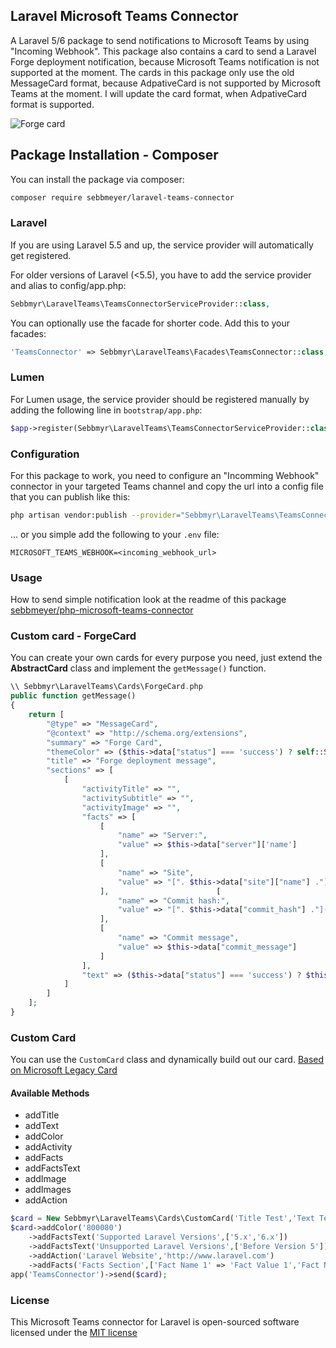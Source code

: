 ## Laravel Microsoft Teams Connector

A Laravel 5/6 package to send notifications to Microsoft Teams by using "Incoming Webhook". 
This package also contains a card to send a Laravel Forge deployment notification, because Microsoft Teams notification is not supported at the moment. The cards in this package only use the old MessageCard format, because AdpativeCard is not supported by Microsoft Teams at the moment. I will update the card format, when AdpativeCard format is supported.

![Forge card](https://preview.ibb.co/dFzDR8/forge_card.png)

## Package Installation - Composer

You can install the package via composer:

```bash
composer require sebbmeyer/laravel-teams-connector
```

### Laravel
If you are using Laravel 5.5 and up, the service provider will automatically get registered.

For older versions of Laravel (<5.5), you have to add the service provider and alias to config/app.php:

```php
Sebbmyr\LaravelTeams\TeamsConnectorServiceProvider::class,
```

You can optionally use the facade for shorter code. Add this to your facades:

```php
'TeamsConnector' => Sebbmyr\LaravelTeams\Facades\TeamsConnector::class,
```

### Lumen

For Lumen usage, the service provider should be registered manually by adding the following line in `bootstrap/app.php`:  

```php
$app->register(Sebbmyr\LaravelTeams\TeamsConnectorServiceProvider::class);
```

### Configuration

For this package to work, you need to configure an "Incomming Webhook" connector in your targeted Teams channel and copy the url into a config file that you can publish like this:

```bash
php artisan vendor:publish --provider="Sebbmyr\LaravelTeams\TeamsConnectorServiceProvider"
```

... or you simple add the following to your `.env` file:

```
MICROSOFT_TEAMS_WEBHOOK=<incoming_webhook_url>
```

### Usage

How to send simple notification look at the readme of this package [sebbmeyer/php-microsoft-teams-connector](https://github.com/sebbmeyer/php-microsoft-teams-connector)

### Custom card - ForgeCard

You can create your own cards for every purpose you need, just extend the **AbstractCard** class and implement the `getMessage()` function.

```php
\\ Sebbmyr\LaravelTeams\Cards\ForgeCard.php
public function getMessage()
{
    return [
        "@type" => "MessageCard",
        "@context" => "http://schema.org/extensions",
        "summary" => "Forge Card",
        "themeColor" => ($this->data["status"] === 'success') ? self::STATUS_SUCCESS : self::STATUS_ERROR,
        "title" => "Forge deployment message",
        "sections" => [
            [
                "activityTitle" => "",
                "activitySubtitle" => "",
                "activityImage" => "",
                "facts" => [
                    [
                        "name" => "Server:",
                        "value" => $this->data["server"]['name']
                    ],
                    [
                        "name" => "Site",
                        "value" => "[". $this->data["site"]["name"] ."](http://". $this->data["site"]["name"] .")"
                    ],                        [
                        "name" => "Commit hash:",
                        "value" => "[". $this->data["commit_hash"] ."](". $this->data["commit_url"] .")"
                    ],
                    [
                        "name" => "Commit message",
                        "value" => $this->data["commit_message"]
                    ]
                ],
                "text" => ($this->data["status"] === 'success') ? $this->data["commit_author"] ." deployed some fresh code!" : "Something went wrong :/"
            ]
        ]
    ];
}
```

### Custom Card

You can use the `CustomCard` class and dynamically build out our card. [Based on Microsoft Legacy Card](https://docs.microsoft.com/en-us/outlook/actionable-messages/message-card-reference)

#### Available Methods
- addTitle
- addText
- addColor
- addActivity
- addFacts
- addFactsText
- addImage
- addImages
- addAction

```php
$card = New Sebbmyr\LaravelTeams\Cards\CustomCard('Title Test','Text Test');
$card->addColor('800080')
    ->addFactsText('Supported Laravel Versions',['5.x','6.x'])
    ->addFactsText('Unsupported Laravel Versions',['Before Version 5'])
    ->addAction('Laravel Website','http://www.laravel.com')
    ->addFacts('Facts Section',['Fact Name 1' => 'Fact Value 1','Fact Name 2' => 'Fact Value 2']);
app('TeamsConnector')->send($card);
```



### License

This Microsoft Teams connector for Laravel is open-sourced software licensed under the [MIT license](http://opensource.org/licenses/MIT)
